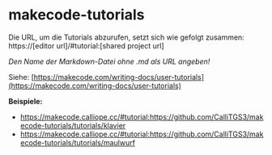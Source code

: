 # makecode-tutorials

Die URL, um die Tutorials abzurufen, setzt sich wie gefolgt zusammen: https://[editor url]/#tutorial:[shared project url]

*Den Name der Markdown-Datei ohne .md als URL angeben!*

Siehe: [https://makecode.com/writing-docs/user-tutorials](https://makecode.com/writing-docs/user-tutorials)


**Beispiele:**
- https://makecode.calliope.cc/#tutorial:https://github.com/CalliTGS3/makecode-tutorials/tutorials/klavier
- https://makecode.calliope.cc/#tutorial:https://github.com/CalliTGS3/makecode-tutorials/tutorials/maulwurf

